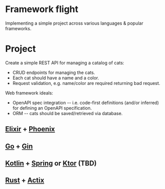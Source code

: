 # Framework flight

Implementing a simple project across various languages & popular frameworks.

# Project

Create a simple REST API for managing a catalog of cats:

- CRUD endpoints for managing the cats.
- Each cat should have a name and a color.
- Request validation, e.g. name/color are required returning bad request.

Web framework ideals:

- OpenAPI spec integration -- i.e. code-first definitions (and/or inferred) for defining an OpenAPI specification.
- ORM -- cats should be saved/retrieved via database.

## [Elixir](https://elixir-lang.org/) + [Phoenix](https://www.phoenixframework.org/)

## [Go](https://go.dev/) + [Gin](https://gin-gonic.com/)

## [Kotlin](https://kotlinlang.org/) + [Spring](https://spring.io/guides/tutorials/spring-boot-kotlin/) or [Ktor](https://ktor.io/) (TBD)

## [Rust](https://www.rust-lang.org/) + [Actix](https://actix.rs/)
